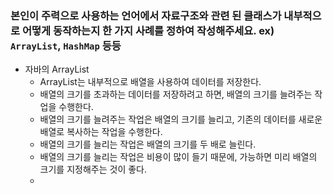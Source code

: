 ### 본인이 주력으로 사용하는 언어에서 자료구조와 관련 된 클래스가 내부적으로 어떻게 동작하는지 한 가지 사례를 정하여 작성해주세요. ex) `ArrayList`, `HashMap` 등등
- 자바의 ArrayList
    - ArrayList는 내부적으로 배열을 사용하여 데이터를 저장한다.
    - 배열의 크기를 초과하는 데이터를 저장하려고 하면, 배열의 크기를 늘려주는 작업을 수행한다.
    - 배열의 크기를 늘려주는 작업은 배열의 크기를 늘리고, 기존의 데이터를 새로운 배열로 복사하는 작업을 수행한다.
    - 배열의 크기를 늘리는 작업은 배열의 크기를 두 배로 늘린다.
    - 배열의 크기를 늘리는 작업은 비용이 많이 들기 때문에, 가능하면 미리 배열의 크기를 지정해주는 것이 좋다.
    -